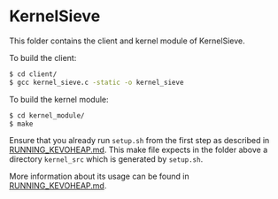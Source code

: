# KernelSieve

This folder contains the client and kernel module of KernelSieve.

To build the client:
```bash
$ cd client/
$ gcc kernel_sieve.c -static -o kernel_sieve
```

To build the kernel module:
```bash
$ cd kernel_module/
$ make
```

Ensure that you already run `setup.sh` from the first step as described in [RUNNING_KEVOHEAP.md](https://github.com/fkie-cad/Algorithmic-Heap-Layout-Manipulation-in-the-Linux-Kernel/blob/main/RUNNING_KEVOHEAP.md). This make file expects in the folder above a directory `kernel_src` which is generated by `setup.sh`.


More information about its usage can be found in [RUNNING_KEVOHEAP.md](https://github.com/fkie-cad/Algorithmic-Heap-Layout-Manipulation-in-the-Linux-Kernel/blob/main/RUNNING_KEVOHEAP.md).
